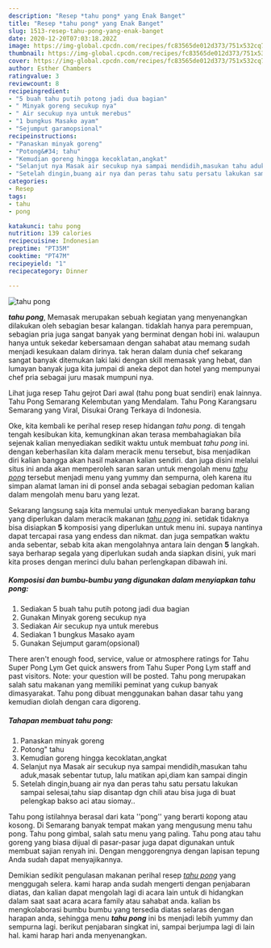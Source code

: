 ```yaml
---
description: "Resep *tahu pong* yang Enak Banget"
title: "Resep *tahu pong* yang Enak Banget"
slug: 1513-resep-tahu-pong-yang-enak-banget
date: 2020-12-20T07:03:18.202Z
image: https://img-global.cpcdn.com/recipes/fc83565de012d373/751x532cq70/tahu-pong-foto-resep-utama.jpg
thumbnail: https://img-global.cpcdn.com/recipes/fc83565de012d373/751x532cq70/tahu-pong-foto-resep-utama.jpg
cover: https://img-global.cpcdn.com/recipes/fc83565de012d373/751x532cq70/tahu-pong-foto-resep-utama.jpg
author: Esther Chambers
ratingvalue: 3
reviewcount: 8
recipeingredient:
- "5 buah tahu putih potong jadi dua bagian"
- " Minyak goreng secukup nya"
- " Air secukup nya untuk merebus"
- "1 bungkus Masako ayam"
- "Sejumput garamopsional"
recipeinstructions:
- "Panaskan minyak goreng"
- "Potong&#34; tahu"
- "Kemudian goreng hingga kecoklatan,angkat"
- "Selanjut nya Masak air secukup nya sampai mendidih,masukan tahu aduk,masak sebentar tutup, lalu matikan api,diam kan sampai dingin"
- "Setelah dingin,buang air nya dan peras tahu satu persatu lakukan sampai selesai,tahu siap disantap dgn chili atau bisa juga di buat pelengkap bakso aci atau siomay.."
categories:
- Resep
tags:
- tahu
- pong

katakunci: tahu pong 
nutrition: 139 calories
recipecuisine: Indonesian
preptime: "PT35M"
cooktime: "PT47M"
recipeyield: "1"
recipecategory: Dinner

---
```



![*tahu pong*](https://img-global.cpcdn.com/recipes/fc83565de012d373/751x532cq70/tahu-pong-foto-resep-utama.jpg)

<b><i>*tahu pong*</i></b>, Memasak merupakan sebuah kegiatan yang menyenangkan dilakukan oleh sebagian besar kalangan. tidaklah hanya para perempuan, sebagian pria juga sangat banyak yang berminat dengan hobi ini. walaupun hanya untuk sekedar kebersamaan dengan sahabat atau memang sudah menjadi kesukaan dalam dirinya. tak heran dalam dunia chef sekarang sangat banyak ditemukan laki laki dengan skill memasak yang hebat, dan lumayan banyak juga kita jumpai di aneka depot dan hotel yang mempunyai chef pria sebagai juru masak mumpuni nya.

Lihat juga resep Tahu gejrot Dari awal (tahu pong buat sendiri) enak lainnya. Tahu Pong Semarang Kelembutan yang Mendalam. Tahu Pong Karangsaru Semarang yang Viral, Disukai Orang Terkaya di Indonesia.

Oke, kita kembali ke perihal resep resep hidangan <i>*tahu pong*</i>. di tengah tengah kesibukan kita, kemungkinan akan terasa membahagiakan bila sejenak kalian menyediakan sedikit waktu untuk membuat *tahu pong* ini. dengan keberhasilan kita dalam meracik menu tersebut, bisa menjadikan diri kalian bangga akan hasil makanan kalian sendiri. dan juga disini melalui situs ini anda akan memperoleh saran saran untuk mengolah menu <u>*tahu pong*</u> tersebut menjadi menu yang yummy dan sempurna, oleh karena itu simpan alamat laman ini di ponsel anda sebagai sebagian pedoman kalian dalam mengolah menu baru yang lezat.


Sekarang langsung saja kita memulai untuk menyediakan barang barang yang diperlukan dalam meracik makanan <u><i>*tahu pong*</i></u> ini. setidak tidaknya bisa disiapkan <b>5</b> komposisi yang diperlukan untuk menu ini. supaya nantinya dapat tercapai rasa yang endess dan nikmat. dan juga sempatkan waktu anda sebentar, sebab kita akan mengolahnya antara lain dengan <b>5</b> langkah. saya berharap segala yang diperlukan sudah anda siapkan disini, yuk mari kita proses dengan merinci dulu bahan perlengkapan dibawah ini.

<!--inarticleads1-->

##### Komposisi dan bumbu-bumbu yang digunakan dalam menyiapkan *tahu pong*:

1. Sediakan 5 buah tahu putih potong jadi dua bagian
1. Gunakan  Minyak goreng secukup nya
1. Sediakan  Air secukup nya untuk merebus
1. Sediakan 1 bungkus Masako ayam
1. Gunakan Sejumput garam(opsional)


There aren&#39;t enough food, service, value or atmosphere ratings for Tahu Super Pong Lym Get quick answers from Tahu Super Pong Lym staff and past visitors. Note: your question will be posted. Tahu pong merupakan salah satu makanan yang memiliki peminat yang cukup banyak dimasyarakat. Tahu pong dibuat menggunakan bahan dasar tahu yang kemudian diolah dengan cara digoreng. 

<!--inarticleads2-->

##### Tahapan membuat *tahu pong*:

1. Panaskan minyak goreng
1. Potong&#34; tahu
1. Kemudian goreng hingga kecoklatan,angkat
1. Selanjut nya Masak air secukup nya sampai mendidih,masukan tahu aduk,masak sebentar tutup, lalu matikan api,diam kan sampai dingin
1. Setelah dingin,buang air nya dan peras tahu satu persatu lakukan sampai selesai,tahu siap disantap dgn chili atau bisa juga di buat pelengkap bakso aci atau siomay..


Tahu pong istilahnya berasal dari kata &#39;&#39;pong&#39;&#39; yang berarti kopong atau kosong. Di Semarang banyak tempat makan yang mengusung menu tahu pong. Tahu pong gimbal, salah satu menu yang paling. Tahu pong atau tahu goreng yang biasa dijual di pasar-pasar juga dapat digunakan untuk membuat sajian renyah ini. Dengan menggorengnya dengan lapisan tepung Anda sudah dapat menyajikannya. 

Demikian sedikit pengulasan makanan perihal resep <u>*tahu pong*</u> yang menggugah selera. kami harap anda sudah mengerti dengan penjabaran diatas, dan kalian dapat mengolah lagi di acara lain untuk di hidangkan dalam saat saat acara acara family atau sahabat anda. kalian bs mengkolaborasi bumbu bumbu yang tersedia diatas selaras dengan harapan anda, sehingga menu <b>*tahu pong*</b> ini bs menjadi lebih yummy dan sempurna lagi. berikut penjabaran singkat ini, sampai berjumpa lagi di lain hal. kami harap hari anda menyenangkan.

